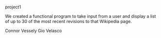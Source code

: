 project1 

We created a functional program to take input from a user 
and display a list of up to 30 of the most recent revisions 
to that Wikipedia page.

Connor Vessely
Gio Velasco
